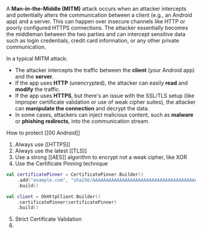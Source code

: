 A **Man-in-the-Middle (MITM)** attack occurs when an attacker intercepts and potentially alters the communication between a client (e.g., an Android app) and a server. This can happen over insecure channels like HTTP or poorly configured HTTPS connections. The attacker essentially becomes the middleman between the two parties and can intercept sensitive data such as login credentials, credit card information, or any other private communication.

In a typical MITM attack:
- The attacker intercepts the traffic between the **client** (your Android app) and the **server**.
- If the app uses **HTTP** (unencrypted), the attacker can easily **read** and **modify** the traffic.
- If the app uses **HTTPS**, but there's an issue with the SSL/TLS setup (like improper certificate validation or use of weak cipher suites), the attacker can **manipulate the connection** and decrypt the data.
- In some cases, attackers can inject malicious content, such as **malware** or **phishing redirects**, into the communication stream.

How to protect [[00 Android]] 
1. Always use [[HTTPS]]
2. Always use the latest [[TLS]] 
3. Use a strong [[AES]] algorithm to encrypt not a weak cipher, like XOR
4. Use the Certificate Pinning technique
```kotlin
val certificatePinner = CertificatePinner.Builder()
    .add("example.com", "sha256/AAAAAAAAAAAAAAAAAAAAAAAAAAAAAAAAAAAAAAAAAAA=")
    .build()

val client = OkHttpClient.Builder()
    .certificatePinner(certificatePinner)
    .build()
```
5. Strict Certificate Validation
6.  
